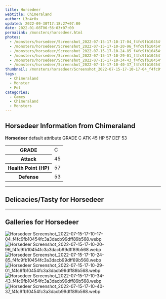 ```yaml
---
title: Horsedeer
webtitle: Chimeraland
author: L3n4r0x
updated: 2022-09-30T17:18:27+07:00
date: 2022-01-08T06:56:03+07:00
permalink: /monsters/horsedeer.html
photos:
  - /monsters/horsedeer/Screenshot_2022-07-15-17-10-17-04_f4fc9fb10454fc3a3dacb99dff89b568.webp
  - /monsters/horsedeer/Screenshot_2022-07-15-17-10-20-96_f4fc9fb10454fc3a3dacb99dff89b568.webp
  - /monsters/horsedeer/Screenshot_2022-07-15-17-10-24-85_f4fc9fb10454fc3a3dacb99dff89b568.webp
  - /monsters/horsedeer/Screenshot_2022-07-15-17-10-29-01_f4fc9fb10454fc3a3dacb99dff89b568.webp
  - /monsters/horsedeer/Screenshot_2022-07-15-17-10-34-43_f4fc9fb10454fc3a3dacb99dff89b568.webp
  - /monsters/horsedeer/Screenshot_2022-07-15-17-10-40-37_f4fc9fb10454fc3a3dacb99dff89b568.webp
thumbnail: /monsters/horsedeer/Screenshot_2022-07-15-17-10-17-04_f4fc9fb10454fc3a3dacb99dff89b568.webp
tags:
  - Chimeraland
  - Monster
  - Pet
categories:
  - Games
  - Chimeraland
  - Monsters
---
```


<section id="bootstrap-wrapper"><link rel="stylesheet" href="https://cdn.statically.io/gh/dimaslanjaka/Web-Manajemen/40ac3225/css/bootstrap-4.5-wrapper.css"/><h1>Horsedeer Information from Chimeraland</h1><p><b>Horsedeer</b> default attribute GRADE C ATK 45 HP 57 DEF 53<table><tr><th>GRADE</th><td>C</td></tr><tr><th>Attack</th><td>45</td></tr><tr><th>Health Point (HP)</th><td>57</td></tr><tr><th>Defense</th><td>53</td></tr></table></p><hr/><h2>Delicacies/Tasty for Horsedeer</h2><hr/><div id="gallery"><h2>Galleries for Horsedeer</h2><div class="row"><div class="col-lg-6 col-12"><img src="/chimeraland/monsters/horsedeer/Screenshot_2022-07-15-17-10-17-04_f4fc9fb10454fc3a3dacb99dff89b568.webp" alt="Horsedeer Screenshot_2022-07-15-17-10-17-04_f4fc9fb10454fc3a3dacb99dff89b568.webp"/></div><div class="col-lg-6 col-12"><img src="/chimeraland/monsters/horsedeer/Screenshot_2022-07-15-17-10-20-96_f4fc9fb10454fc3a3dacb99dff89b568.webp" alt="Horsedeer Screenshot_2022-07-15-17-10-20-96_f4fc9fb10454fc3a3dacb99dff89b568.webp"/></div><div class="col-lg-6 col-12"><img src="/chimeraland/monsters/horsedeer/Screenshot_2022-07-15-17-10-24-85_f4fc9fb10454fc3a3dacb99dff89b568.webp" alt="Horsedeer Screenshot_2022-07-15-17-10-24-85_f4fc9fb10454fc3a3dacb99dff89b568.webp"/></div><div class="col-lg-6 col-12"><img src="/chimeraland/monsters/horsedeer/Screenshot_2022-07-15-17-10-29-01_f4fc9fb10454fc3a3dacb99dff89b568.webp" alt="Horsedeer Screenshot_2022-07-15-17-10-29-01_f4fc9fb10454fc3a3dacb99dff89b568.webp"/></div><div class="col-lg-6 col-12"><img src="/chimeraland/monsters/horsedeer/Screenshot_2022-07-15-17-10-34-43_f4fc9fb10454fc3a3dacb99dff89b568.webp" alt="Horsedeer Screenshot_2022-07-15-17-10-34-43_f4fc9fb10454fc3a3dacb99dff89b568.webp"/></div><div class="col-lg-6 col-12"><img src="/chimeraland/monsters/horsedeer/Screenshot_2022-07-15-17-10-40-37_f4fc9fb10454fc3a3dacb99dff89b568.webp" alt="Horsedeer Screenshot_2022-07-15-17-10-40-37_f4fc9fb10454fc3a3dacb99dff89b568.webp"/></div></div></div></section>